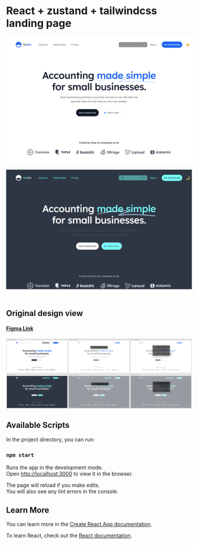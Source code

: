 # React + zustand + tailwindcss landing page

<p align="center">
  <img src="result_screen_light.png" />
</p>
<p align="center">
  <img src="result_screen_dark.png" />
</p>

## Original design view

#### [Figma Link](https://www.figma.com/file/V3G3Fk44rWVEWbvluXlQep/Zustand-Small-Project-(Copy))
<p align="center">
  <img src="original_design.png" />
</p>

## Available Scripts

In the project directory, you can run:

### `npm start`

Runs the app in the development mode.\
Open [http://localhost:3000](http://localhost:3000) to view it in the browser.

The page will reload if you make edits.\
You will also see any lint errors in the console.

## Learn More

You can learn more in the [Create React App documentation](https://facebook.github.io/create-react-app/docs/getting-started).

To learn React, check out the [React documentation](https://reactjs.org/).
